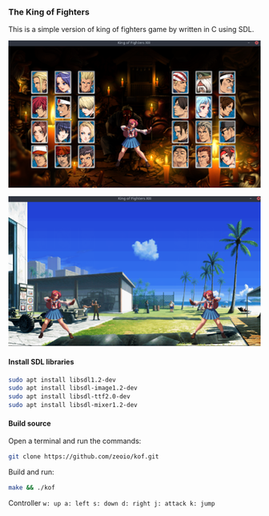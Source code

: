 ### The King of Fighters
This is a simple version of king of fighters game by written in C using SDL.

![Hero selection](https://github.com/Sarlor/kof/blob/master/Image/Samples/kof_02.png)

![Run game](https://github.com/Sarlor/kof/blob/master/Image/Samples/kof_01.png)

#### Install SDL libraries
```bash
sudo apt install libsdl1.2-dev
sudo apt install libsdl-image1.2-dev
sudo apt install libsdl-ttf2.0-dev
sudo apt install libsdl-mixer1.2-dev
```
#### Build source
Open a terminal and run the commands:
```bash
git clone https://github.com/zeoio/kof.git
```

Build and run:
```bash
make && ./kof
```

Controller
`
w: up
a: left
s: down
d: right
j: attack
k: jump
`